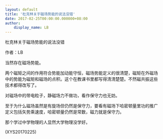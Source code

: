 ```yaml
---
layout: default
title: '杜克林关于磁场势能的说法没错'
date: 2017-02-25T00:00:00.000000+08:00
author:
    display_name: LB
---
```


杜克林关于磁场势能的说法没错

作者：LB

当然存在磁场势能。

两个磁矩之间的作用符合势能加动能守恒，磁场势能定义的很清楚，磁矩在外磁场中的势能为磁矩和磁场的点积。这个在教课书里都写得清清楚楚。不然磁共振这些技术都得改写了。

对磁场中的带电粒子，静磁场力不做功，看作保守力也无妨。

至于为什么磁场虽然是有旋场但仍然是保守力，要看有磁场下哈密顿量里功的推广定义包括矢势乘速度，哈密顿量仍然是常数，磁力就是保守力。

那个学过中学物理的人显然大学物理没学好。

(XYS20170225)

